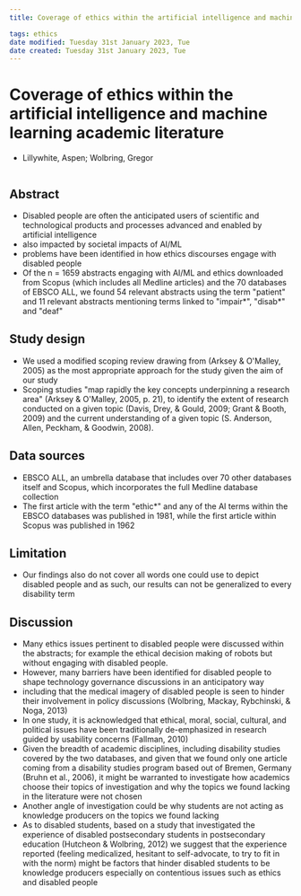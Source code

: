 ```yaml
---
title: Coverage of ethics within the artificial intelligence and machine learning academic literature

tags: ethics 
date modified: Tuesday 31st January 2023, Tue
date created: Tuesday 31st January 2023, Tue
---
```


# Coverage of ethics within the artificial intelligence and machine learning academic literature
- Lillywhite, Aspen; Wolbring, Gregor
```toc
```

## Abstract
- Disabled people are often the anticipated users of scientific and technological products and processes advanced and enabled by artificial intelligence
- also impacted by societal impacts of AI/ML
- problems have been identified in how ethics discourses engage with disabled people
- Of the n = 1659 abstracts engaging with AI/ML and ethics downloaded from Scopus (which includes all Medline articles) and the 70 databases of EBSCO ALL, we found 54 relevant abstracts using the term "patient" and 11 relevant abstracts mentioning terms linked to "impair*", "disab*" and "deaf"

## Study design
- We used a modified scoping review drawing from (Arksey & O'Malley, 2005) as the most appropriate approach for the study given the aim of our study
- Scoping studies "map rapidly the key concepts underpinning a research area" (Arksey & O'Malley, 2005, p. 21), to identify the extent of research conducted on a given topic (Davis, Drey, & Gould, 2009; Grant & Booth, 2009) and the current understanding of a given topic (S. Anderson, Allen, Peckham, & Goodwin, 2008).
  
## Data sources
- EBSCO ALL, an umbrella database that includes over 70 other databases itself and Scopus, which incorporates the full Medline database collection
- The first article with the term "ethic*" and any of the AI terms within the EBSCO databases was published in 1981, while the first article within Scopus was published in 1962
  
## Limitation
- Our findings also do not cover all words one could use to depict disabled people and as such, our results can not be generalized to every disability term
  
## Discussion
- Many ethics issues pertinent to disabled people were discussed within the abstracts; for example the ethical decision making of robots but without engaging with disabled people.
- However, many barriers have been identified for disabled people to shape technology governance discussions in an anticipatory way
- including that the medical imagery of disabled people is seen to hinder their involvement in policy discussions (Wolbring, Mackay, Rybchinski, & Noga, 2013)
- In one study, it is acknowledged that ethical, moral, social, cultural, and political issues have been traditionally de-emphasized in research guided by usability concerns (Fallman, 2010)
- Given the breadth of academic disciplines, including disability studies covered by the two databases, and given that we found only one article coming from a disability studies program based out of Bremen, Germany (Bruhn et al., 2006), it might be warranted to investigate how academics choose their topics of investigation and why the topics we found lacking in the literature were not chosen
- Another angle of investigation could be why students are not acting as knowledge producers on the topics we found lacking
- As to disabled students, based on a study that investigated the experience of disabled postsecondary students in postsecondary education (Hutcheon & Wolbring, 2012) we suggest that the experience reported (feeling medicalized, hesitant to self-advocate, to try to fit in with the norm) might be factors that hinder disabled students to be knowledge producers especially on contentious issues such as ethics and disabled people

